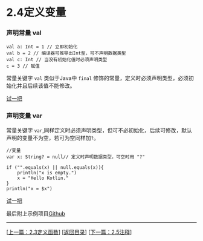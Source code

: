 # 2.4定义变量

### 声明常量 val

    val a: Int = 1 // 立即初始化
    val b = 2 // 编译器可推导出Int型，可不声明数据类型
    val c: Int // 当没有初始化值时必须声明类型
    c = 3 // 赋值

常量关键字 `val` 类似于Java中 `final` 修饰的常量，定义时必须声明类型，必须初始化并且后续该值不能修改。

[试一把](https://try.kotlinlang.org/#/UserProjects/8ln3dmfsbbqd4ph0s3pdpqpdpn/fpjmve8pkg8iu1oiqdhbu1monn)

### 声明变量 var

常量关键字 `var`,同样定义时必须声明类型，但可不必初始化，后续可修改，默认声明的变量不为空，若可为空同样加`?`。

    //变量
    var x: String? = null// 定义时声明数据类型，可空时用 "?"

    if ("".equals(x) || null.equals(x)){
        println("x is empty.")
        x = "Hello Kotlin."
    }
    println("x = $x")

[试一把](https://try.kotlinlang.org/#/UserProjects/8ln3dmfsbbqd4ph0s3pdpqpdpn/ah2cis8je21vmrr52aqsoamtr4)


最后附上示例项目[Github](https://github.com/Sogrey/Kotlin-Notes/tree/master/source/P02)

---
[[上一篇：2.3定义函数](https://sogrey.github.io/Kotlin-Notes/notes/2%E5%9F%BA%E6%9C%AC%E8%AF%AD%E6%B3%95/2.3%E5%AE%9A%E4%B9%89%E5%87%BD%E6%95%B0)] [[返回目录](https://sogrey.github.io/Kotlin-Notes/)] [[下一篇：2.5注释](https://sogrey.github.io/Kotlin-Notes/notes/2%E5%9F%BA%E6%9C%AC%E8%AF%AD%E6%B3%95/2.5%E6%B3%A8%E9%87%8A)]